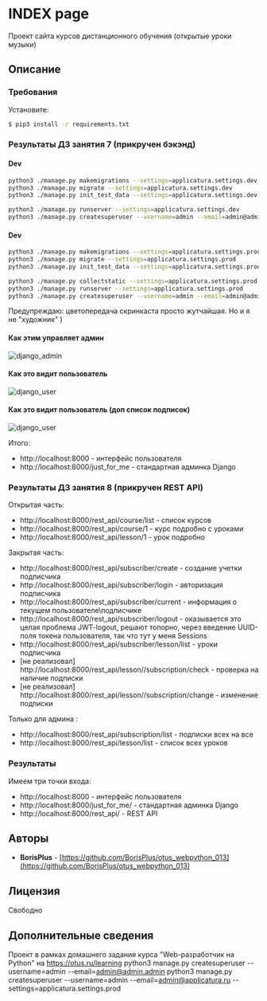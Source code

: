 # INDEX page

Проект сайта курсов дистанционного обучения (открытые уроки музыки)

## Описание

### Требования

Установите:

```bash
$ pip3 install -r requirements.txt
```

### Результаты ДЗ занятия 7 (прикручен бэкэнд) 

#### Dev

```bash
python3 ./manage.py makemigrations --settings=applicatura.settings.dev
python3 ./manage.py migrate --settings=applicatura.settings.dev
python3 ./manage.py init_test_data --settings=applicatura.settings.dev

python3 ./manage.py runserver --settings=applicatura.settings.dev
python3 ./manage.py createsuperuser --username=admin --email=admin@admin.admin  --settings=applicatura.settings.dev
```

#### Dev

```bash
python3 ./manage.py makemigrations --settings=applicatura.settings.prod
python3 ./manage.py migrate --settings=applicatura.settings.prod
python3 ./manage.py init_test_data --settings=applicatura.settings.prod

python3 ./manage.py collectstatic --settings=applicatura.settings.prod
python3 ./manage.py runserver --settings=applicatura.settings.prod
python3 ./manage.py createsuperuser --username=admin --email=admin@admin.admin  --settings=applicatura.settings.dev
```

Предупреждаю: цветопередача скринкаста просто жутчайшая. Но и я не "художник" )

#### Как этим управляет админ

![django_admin](https://raw.githubusercontent.com/BorisPlus/otus_webpython_007_008/master/README.files/images/screencasts/django_admin.gif "Title")

#### Как это видит пользователь

![django_user](https://raw.githubusercontent.com/BorisPlus/otus_webpython_007_008/master/README.files/images/screencasts/django_user.gif "Title")
  
#### Как это видит пользователь (доп список подписок)

![django_user](https://raw.githubusercontent.com/BorisPlus/otus_webpython_007_008/master/README.files/images/screencasts/django_user.gif "Title")
  
Итого:
* http://localhost:8000 - интерфейс пользователя 
* http://localhost:8000/just_for_me - стандартная админка Django 

### Результаты ДЗ занятия 8 (прикручен REST API) 

Открытая часть:
* http://localhost:8000/rest_api/course/list - список курсов
* http://localhost:8000/rest_api/course/1 - курс подробно с уроками
* http://localhost:8000/rest_api/lesson/1 - урок подробно

Закрытая часть:
* http://localhost:8000/rest_api/subscriber/create - создание учетки подписчика
* http://localhost:8000/rest_api/subscriber/login - авторизация подписчика
* http://localhost:8000/rest_api/subscriber/current - информация о текущем пользователе\подписчике
* http://localhost:8000/rest_api/subscriber/logout - оказывается это целая проблема JWT-logout, решают топорно, 
через введение UUID-поля токена пользователя, так что тут у меня Sessions
* http://localhost:8000/rest_api/subscriber/lesson/list - уроки подписчика
* [не реализовал] http://localhost:8000/rest_api/lesson/<id>/subscription/check - проверка на наличие подписки
* [не реализовал] http://localhost:8000/rest_api/lesson/<id>/subscription/change - изменение подписки

Только для админа :
* http://localhost:8000/rest_api/subscription/list - подписки всех на все 
* http://localhost:8000/rest_api/lesson/list - список всех уроков

### Результаты

Имеем три точки входа:
* http://localhost:8000 - интерфейс пользователя 
* http://localhost:8000/just_for_me/ - стандартная админка Django 
* http://localhost:8000/rest_api/ - REST API

## Авторы

* **BorisPlus** - [https://github.com/BorisPlus/otus_webpython_013](https://github.com/BorisPlus/otus_webpython_013)

## Лицензия

Свободно

## Дополнительные сведения

Проект в рамках домашнего задания курса "Web-разработчик на Python" на https://otus.ru/learning
python3 manage.py createsuperuser --username=admin --email=admin@admin.admin
python3 manage.py createsuperuser --username=admin --email=admin@applicatura.ru --settings=applicatura.settings.prod
